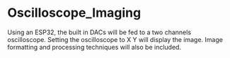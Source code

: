 # Oscilloscope_Imaging
Using an ESP32, the built in DACs will be fed to a two channels oscilloscope. Setting the oscilloscope to X Y will display the image. Image formatting and processing techniques will also be included.
